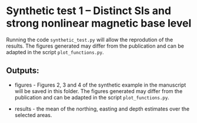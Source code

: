 # Synthetic test 1 – Distinct SIs and strong nonlinear magnetic base level

Running the code `synthetic_test.py` will allow the reprodution of the results.
The figures generated may differ from the publication and 
can be adapted in the script `plot_functions.py`.

## Outputs:

- figures - Figures 2, 3 and 4 of the synthetic example in the manuscript will be saved
		in this folder. The figures generated may differ from the publication and
		can be adapted in the script `plot_functions.py`.
		
- results - the mean of the northing, easting and depth estimates over the selected areas.
